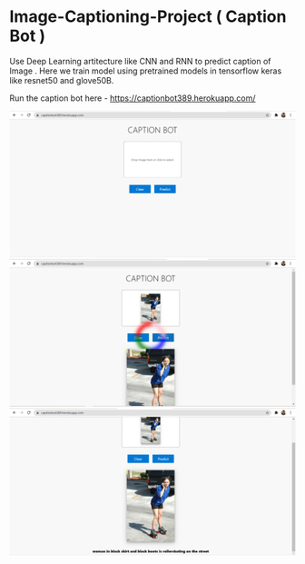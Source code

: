 # Image-Captioning-Project ( Caption Bot )
Use Deep Learning artitecture like CNN and RNN to predict caption of Image . Here we train model using pretrained models in tensorflow keras like resnet50 and glove50B.  

Run the caption bot here -
https://captionbot389.herokuapp.com/

![alt text](https://github.com/tj0389/Image-Captioning-Project/blob/captionbot/1.png)
![alt text](https://github.com/tj0389/Image-Captioning-Project/blob/captionbot/2.png)
![alt text](https://github.com/tj0389/Image-Captioning-Project/blob/captionbot/3.png)
